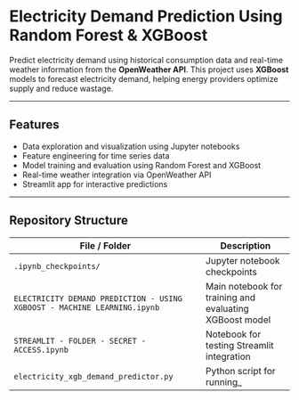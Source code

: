 # Electricity Demand Prediction Using Random Forest & XGBoost

Predict electricity demand using historical consumption data and real-time weather information from the **OpenWeather API**. This project uses **XGBoost** models to forecast electricity demand, helping energy providers optimize supply and reduce wastage.

---

## Features
- Data exploration and visualization using Jupyter notebooks
- Feature engineering for time series data
- Model training and evaluation using Random Forest and XGBoost
- Real-time weather integration via OpenWeather API
- Streamlit app for interactive predictions

---

## Repository Structure

| File / Folder | Description |
|---------------|-------------|
| `.ipynb_checkpoints/` | Jupyter notebook checkpoints |
| `ELECTRICITY DEMAND PREDICTION - USING XGBOOST - MACHINE LEARNING.ipynb` | Main notebook for training and evaluating XGBoost model |
| `STREAMLIT - FOLDER - SECRET - ACCESS.ipynb` | Notebook for testing Streamlit integration |
| `electricity_xgb_demand_predictor.py` | Python script for running_
